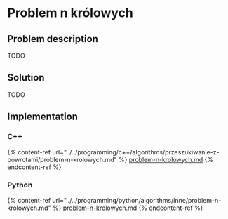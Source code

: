 # Problem n królowych

## Problem description

TODO

## Solution

TODO

## Implementation

### C++

{% content-ref url="../../programming/c++/algorithms/przeszukiwanie-z-powrotami/problem-n-krolowych.md" %}
[problem-n-krolowych.md](../../programming/c++/algorithms/przeszukiwanie-z-powrotami/problem-n-krolowych.md)
{% endcontent-ref %}

### Python

{% content-ref url="../../programming/python/algorithms/inne/problem-n-krolowych.md" %}
[problem-n-krolowych.md](../../programming/python/algorithms/inne/problem-n-krolowych.md)
{% endcontent-ref %}
